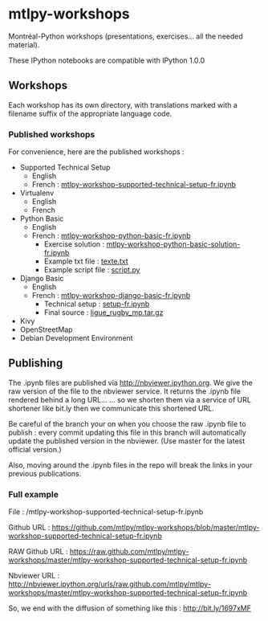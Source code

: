 # mtlpy-workshops

Montréal-Python workshops (presentations, exercises... all the needed material).

These IPython notebooks are compatible with IPython 1.0.0

## Workshops

Each workshop has its own directory, with translations marked with a filename suffix 
of the appropriate language code.

### Published workshops

For convenience, here are the published workshops :

* Supported Technical Setup
    * English
    * French : [mtlpy-workshop-supported-technical-setup-fr.ipynb](http://bit.ly/1697xMF)
* Virtualenv
    * English
    * French
* Python Basic
    * English
    * French : [mtlpy-workshop-python-basic-fr.ipynb](http://bit.ly/16eEckF)
        * Exercise solution : [mtlpy-workshop-python-basic-solution-fr.ipynb](http://bit.ly/1bnRClq)
        * Example txt file : [texte.txt](http://bit.ly/1btMYSW)
        * Example script file : [script.py](http://bit.ly/16iNg7h)
* Django Basic
    * English
    * French : [mtlpy-workshop-django-basic-fr.ipynb](http://bit.ly/1c2mDcq)
        * Technical setup : [setup-fr.ipynb](http://bit.ly/1bCp099)
        * Final source : [ligue_rugby_mp.tar.gz](http://bit.ly/1bgkHw6)
* Kivy
* OpenStreetMap
* Debian Development Environment

## Publishing

The .ipynb files are published via http://nbviewer.ipython.org.
We give the raw version of the file to the nbviewer service.
It returns the .ipynb file rendered behind a long URL...
... so we shorten them via a service of URL shortener like bit.ly
then we communicate this shortened URL.

Be careful of the branch your on when you choose the raw .ipynb file to publish :
every commit updating this file in this branch will automatically update the 
published version in the nbviewer. (Use master for the latest official version.)

Also, moving around the .ipynb files in the repo will break the links in your 
previous publications.

### Full example

File : 
/mtlpy-workshop-supported-technical-setup-fr.ipynb

Github URL :
https://github.com/mtlpy/mtlpy-workshops/blob/master/mtlpy-workshop-supported-technical-setup-fr.ipynb

RAW Github URL :
https://raw.github.com/mtlpy/mtlpy-workshops/master/mtlpy-workshop-supported-technical-setup-fr.ipynb

Nbviewer URL :
http://nbviewer.ipython.org/urls/raw.github.com/mtlpy/mtlpy-workshops/master/mtlpy-workshop-supported-technical-setup-fr.ipynb

So, we end with the diffusion of something like this :
http://bit.ly/1697xMF

